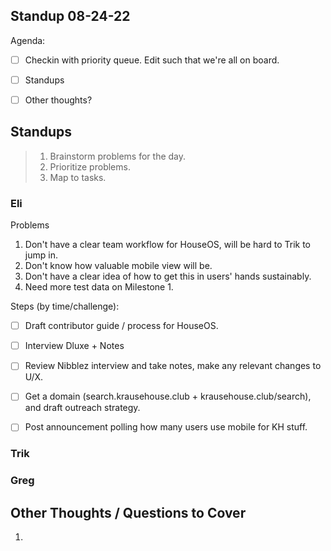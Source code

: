 ## Standup 08-24-22

Agenda:
- [ ] Checkin with priority queue.  Edit such that we're all on board.
- [ ] Standups
- [ ] Other thoughts?



## Standups
> 1. Brainstorm problems for the day.
> 2. Prioritize problems.
> 3. Map to tasks.



### Eli
Problems
1. Don't have a clear team workflow for HouseOS, will be hard to Trik to jump in.
2. Don't know how valuable mobile view will be.
3. Don't have a clear idea of how to get this in users' hands sustainably.
4. Need more test data on Milestone 1.

Steps (by time/challenge):
- [ ] Draft contributor guide / process for HouseOS.
- [ ] Interview Dluxe + Notes
- [ ] Review Nibblez interview and take notes, make any relevant changes to U/X.
- [ ] Get a domain (search.krausehouse.club + krausehouse.club/search), and draft outreach strategy.
- [ ] Post announcement polling how many users use mobile for KH stuff.



### Trik


### Greg


## Other Thoughts / Questions to Cover
1. 
